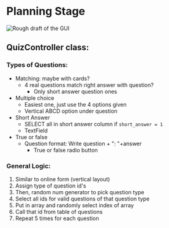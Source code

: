 # Planning Stage

![Rough draft of the GUI](https://quidology.github.io/assets/img/rough_sketch_gui.jpg)

## QuizController class:

### Types of Questions:

- Matching: maybe with cards?
    - 4 real questions match right answer with question?
        - Only short answer question ones
- Multiple choice
    - Easiest one, just use the 4 options given
    - Vertical ABCD option under question
- Short Answer
    - SELECT all in short answer column if `short_answer = 1`
    - TextField
- True or false
    - Question format: Write question + ": "+answer
        - True or false radio button

### General Logic:

1. Similar to online form (vertical layout)
2. Assign type of question id's
3. Then, random num generator to pick question type
4. Select all ids for valid questions of that question type
5. Put in array and randomly select index of array
6. Call that id from table of questions
7. Repeat 5 times for each question
